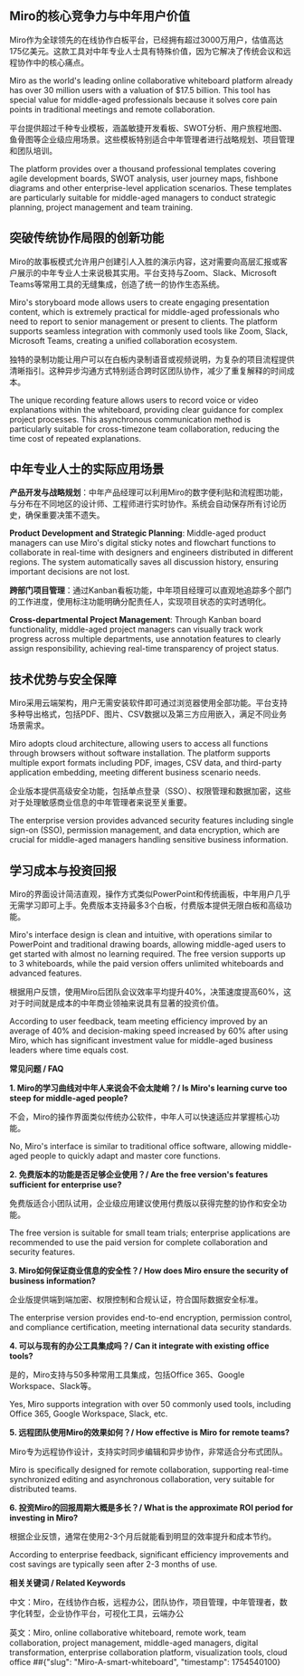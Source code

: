 ## **Miro的核心竞争力与中年用户价值**

Miro作为全球领先的在线协作白板平台，已经拥有超过3000万用户，估值高达175亿美元。这款工具对中年专业人士具有特殊价值，因为它解决了传统会议和远程协作中的核心痛点。

Miro as the world's leading online collaborative whiteboard platform already has over 30 million users with a valuation of $17.5 billion. This tool has special value for middle-aged professionals because it solves core pain points in traditional meetings and remote collaboration.

平台提供超过千种专业模板，涵盖敏捷开发看板、SWOT分析、用户旅程地图、鱼骨图等企业级应用场景。这些模板特别适合中年管理者进行战略规划、项目管理和团队培训。

The platform provides over a thousand professional templates covering agile development boards, SWOT analysis, user journey maps, fishbone diagrams and other enterprise-level application scenarios. These templates are particularly suitable for middle-aged managers to conduct strategic planning, project management and team training.

## **突破传统协作局限的创新功能**

Miro的故事板模式允许用户创建引人入胜的演示内容，这对需要向高层汇报或客户展示的中年专业人士来说极其实用。平台支持与Zoom、Slack、Microsoft Teams等常用工具的无缝集成，创造了统一的协作生态系统。

Miro's storyboard mode allows users to create engaging presentation content, which is extremely practical for middle-aged professionals who need to report to senior management or present to clients. The platform supports seamless integration with commonly used tools like Zoom, Slack, Microsoft Teams, creating a unified collaboration ecosystem.

独特的录制功能让用户可以在白板内录制语音或视频说明，为复杂的项目流程提供清晰指引。这种异步沟通方式特别适合跨时区团队协作，减少了重复解释的时间成本。

The unique recording feature allows users to record voice or video explanations within the whiteboard, providing clear guidance for complex project processes. This asynchronous communication method is particularly suitable for cross-timezone team collaboration, reducing the time cost of repeated explanations.

## **中年专业人士的实际应用场景**

**产品开发与战略规划**：中年产品经理可以利用Miro的数字便利贴和流程图功能，与分布在不同地区的设计师、工程师进行实时协作。系统会自动保存所有讨论历史，确保重要决策不遗失。

**Product Development and Strategic Planning**: Middle-aged product managers can use Miro's digital sticky notes and flowchart functions to collaborate in real-time with designers and engineers distributed in different regions. The system automatically saves all discussion history, ensuring important decisions are not lost.

**跨部门项目管理**：通过Kanban看板功能，中年项目经理可以直观地追踪多个部门的工作进度，使用标注功能明确分配责任人，实现项目状态的实时透明化。

**Cross-departmental Project Management**: Through Kanban board functionality, middle-aged project managers can visually track work progress across multiple departments, use annotation features to clearly assign responsibility, achieving real-time transparency of project status.

## **技术优势与安全保障**

Miro采用云端架构，用户无需安装软件即可通过浏览器使用全部功能。平台支持多种导出格式，包括PDF、图片、CSV数据以及第三方应用嵌入，满足不同业务场景需求。

Miro adopts cloud architecture, allowing users to access all functions through browsers without software installation. The platform supports multiple export formats including PDF, images, CSV data, and third-party application embedding, meeting different business scenario needs.

企业版本提供高级安全功能，包括单点登录（SSO）、权限管理和数据加密，这些对于处理敏感商业信息的中年管理者来说至关重要。

The enterprise version provides advanced security features including single sign-on (SSO), permission management, and data encryption, which are crucial for middle-aged managers handling sensitive business information.

## **学习成本与投资回报**

Miro的界面设计简洁直观，操作方式类似PowerPoint和传统画板，中年用户几乎无需学习即可上手。免费版本支持最多3个白板，付费版本提供无限白板和高级功能。

Miro's interface design is clean and intuitive, with operations similar to PowerPoint and traditional drawing boards, allowing middle-aged users to get started with almost no learning required. The free version supports up to 3 whiteboards, while the paid version offers unlimited whiteboards and advanced features.

根据用户反馈，使用Miro后团队会议效率平均提升40%，决策速度提高60%，这对于时间就是成本的中年商业领袖来说具有显著的投资价值。

According to user feedback, team meeting efficiency improved by an average of 40% and decision-making speed increased by 60% after using Miro, which has significant investment value for middle-aged business leaders where time equals cost.

**常见问题 / FAQ**

**1. Miro的学习曲线对中年人来说会不会太陡峭？/ Is Miro's learning curve too steep for middle-aged people?**

不会，Miro的操作界面类似传统办公软件，中年人可以快速适应并掌握核心功能。

No, Miro's interface is similar to traditional office software, allowing middle-aged people to quickly adapt and master core functions.

**2. 免费版本的功能是否足够企业使用？/ Are the free version's features sufficient for enterprise use?**

免费版适合小团队试用，企业级应用建议使用付费版以获得完整的协作和安全功能。

The free version is suitable for small team trials; enterprise applications are recommended to use the paid version for complete collaboration and security features.

**3. Miro如何保证商业信息的安全性？/ How does Miro ensure the security of business information?**

企业版提供端到端加密、权限控制和合规认证，符合国际数据安全标准。

The enterprise version provides end-to-end encryption, permission control, and compliance certification, meeting international data security standards.

**4. 可以与现有的办公工具集成吗？/ Can it integrate with existing office tools?**

是的，Miro支持与50多种常用工具集成，包括Office 365、Google Workspace、Slack等。

Yes, Miro supports integration with over 50 commonly used tools, including Office 365, Google Workspace, Slack, etc.

**5. 远程团队使用Miro的效果如何？/ How effective is Miro for remote teams?**

Miro专为远程协作设计，支持实时同步编辑和异步协作，非常适合分布式团队。

Miro is specifically designed for remote collaboration, supporting real-time synchronized editing and asynchronous collaboration, very suitable for distributed teams.

**6. 投资Miro的回报周期大概是多长？/ What is the approximate ROI period for investing in Miro?**

根据企业反馈，通常在使用2-3个月后就能看到明显的效率提升和成本节约。

According to enterprise feedback, significant efficiency improvements and cost savings are typically seen after 2-3 months of use.

**相关关键词 / Related Keywords**

中文：Miro，在线协作白板，远程办公，团队协作，项目管理，中年管理者，数字化转型，企业协作平台，可视化工具，云端办公

英文：Miro, online collaborative whiteboard, remote work, team collaboration, project management, middle-aged managers, digital transformation, enterprise collaboration platform, visualization tools, cloud office
##{"slug": "Miro-A-smart-whiteboard", "timestamp": 1754540100}
